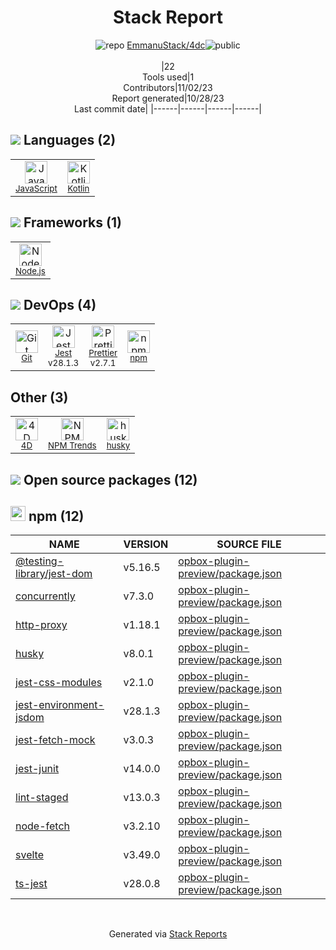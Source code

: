 <div align="center">

# Stack Report
![](https://img.stackshare.io/repo.svg "repo") [EmmanuStack/4dc](https://github.com/EmmanuStack/4dc)![](https://img.stackshare.io/public_badge.svg "public")
<br/><br/>
|22<br/>Tools used|1<br/>Contributors|11/02/23 <br/>Report generated|10/28/23<br/>Last commit date|
|------|------|------|------|
</div>

## <img src='https://img.stackshare.io/languages.svg'/> Languages (2)
<table><tr>
  <td align='center'>
  <img width='36' height='36' src='https://img.stackshare.io/service/1209/javascript.jpeg' alt='JavaScript'>
  <br>
  <sub><a href="https://developer.mozilla.org/en-US/docs/Web/JavaScript">JavaScript</a></sub>
  <br>
  <sub></sub>
</td>

<td align='center'>
  <img width='36' height='36' src='https://img.stackshare.io/service/3750/pCfEzr6L.png' alt='Kotlin'>
  <br>
  <sub><a href="https://kotlinlang.org/">Kotlin</a></sub>
  <br>
  <sub></sub>
</td>

</tr>
</table>

## <img src='https://img.stackshare.io/frameworks.svg'/> Frameworks (1)
<table><tr>
  <td align='center'>
  <img width='36' height='36' src='https://img.stackshare.io/service/1011/n1JRsFeB_400x400.png' alt='Node.js'>
  <br>
  <sub><a href="http://nodejs.org/">Node.js</a></sub>
  <br>
  <sub></sub>
</td>

</tr>
</table>

## <img src='https://img.stackshare.io/devops.svg'/> DevOps (4)
<table><tr>
  <td align='center'>
  <img width='36' height='36' src='https://img.stackshare.io/service/1046/git.png' alt='Git'>
  <br>
  <sub><a href="http://git-scm.com/">Git</a></sub>
  <br>
  <sub></sub>
</td>

<td align='center'>
  <img width='36' height='36' src='https://img.stackshare.io/service/830/jest.png' alt='Jest'>
  <br>
  <sub><a href="http://facebook.github.io/jest/">Jest</a></sub>
  <br>
  <sub>v28.1.3</sub>
</td>

<td align='center'>
  <img width='36' height='36' src='https://img.stackshare.io/service/7035/default_66f265943abed56bcdbfca1c866a4261b1fbb063.jpg' alt='Prettier'>
  <br>
  <sub><a href="https://prettier.io/">Prettier</a></sub>
  <br>
  <sub>v2.7.1</sub>
</td>

<td align='center'>
  <img width='36' height='36' src='https://img.stackshare.io/service/1120/lejvzrnlpb308aftn31u.png' alt='npm'>
  <br>
  <sub><a href="https://www.npmjs.com/">npm</a></sub>
  <br>
  <sub></sub>
</td>

</tr>
</table>

## Other (3)
<table><tr>
  <td align='center'>
  <img width='36' height='36' src='https://img.stackshare.io/service/5173/EiNvBwXR_400x400.jpg' alt='4D'>
  <br>
  <sub><a href="https://us.4d.com/">4D</a></sub>
  <br>
  <sub></sub>
</td>

<td align='center'>
  <img width='36' height='36' src='https://img.stackshare.io/service/12294/empty-logo-square.png' alt='NPM Trends'>
  <br>
  <sub><a href="https://www.npmtrends.com/">NPM Trends</a></sub>
  <br>
  <sub></sub>
</td>

<td align='center'>
  <img width='36' height='36' src='https://img.stackshare.io/service/9527/5502029.jpeg' alt='husky'>
  <br>
  <sub><a href="https://github.com/typicode/husky">husky</a></sub>
  <br>
  <sub></sub>
</td>

</tr>
</table>


## <img src='https://img.stackshare.io/group.svg' /> Open source packages (12)</h2>

## <img width='24' height='24' src='https://img.stackshare.io/service/1120/lejvzrnlpb308aftn31u.png'/> npm (12)

|NAME|VERSION|SOURCE FILE|
|------|------|------|
|[@testing-library/jest-dom](https://github.com/testing-library/jest-dom)|v5.16.5|[opbox-plugin-preview/package.json](https://github.com/EmmanuStack/4dc/blob/main/opbox-plugin-preview/package.json)|
|[concurrently](https://github.com/kimmobrunfeldt/concurrently)|v7.3.0|[opbox-plugin-preview/package.json](https://github.com/EmmanuStack/4dc/blob/main/opbox-plugin-preview/package.json)|
|[http-proxy](https://github.com/http-party/node-http-proxy)|v1.18.1|[opbox-plugin-preview/package.json](https://github.com/EmmanuStack/4dc/blob/main/opbox-plugin-preview/package.json)|
|[husky](https://github.com/typicode/husky)|v8.0.1|[opbox-plugin-preview/package.json](https://github.com/EmmanuStack/4dc/blob/main/opbox-plugin-preview/package.json)|
|[jest-css-modules](https://github.com/justinsisley/Jest-CSS-Modules)|v2.1.0|[opbox-plugin-preview/package.json](https://github.com/EmmanuStack/4dc/blob/main/opbox-plugin-preview/package.json)|
|[jest-environment-jsdom](https://github.com/facebook/jest)|v28.1.3|[opbox-plugin-preview/package.json](https://github.com/EmmanuStack/4dc/blob/main/opbox-plugin-preview/package.json)|
|[jest-fetch-mock](https://github.com/jefflau/jest-fetch-mock)|v3.0.3|[opbox-plugin-preview/package.json](https://github.com/EmmanuStack/4dc/blob/main/opbox-plugin-preview/package.json)|
|[jest-junit](https://github.com/jest-community/jest-junit)|v14.0.0|[opbox-plugin-preview/package.json](https://github.com/EmmanuStack/4dc/blob/main/opbox-plugin-preview/package.json)|
|[lint-staged](https://github.com/okonet/lint-staged)|v13.0.3|[opbox-plugin-preview/package.json](https://github.com/EmmanuStack/4dc/blob/main/opbox-plugin-preview/package.json)|
|[node-fetch](https://github.com/bitinn/node-fetch)|v3.2.10|[opbox-plugin-preview/package.json](https://github.com/EmmanuStack/4dc/blob/main/opbox-plugin-preview/package.json)|
|[svelte](https://github.com/sveltejs/svelte)|v3.49.0|[opbox-plugin-preview/package.json](https://github.com/EmmanuStack/4dc/blob/main/opbox-plugin-preview/package.json)|
|[ts-jest](https://kulshekhar.github.io/ts-jest)|v28.0.8|[opbox-plugin-preview/package.json](https://github.com/EmmanuStack/4dc/blob/main/opbox-plugin-preview/package.json)|

<br/>
<div align='center'>

Generated via [Stack Reports](https://stackshare.io/stack-report)

